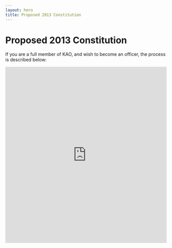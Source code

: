 ```yaml
---
layout: hero
title: Proposed 2013 Constitution
---
```

# Proposed 2013 Constitution

If you are a full member of KAO, and wish to become an officer, the process is described below:

<iframe src="https://docs.google.com/forms/d/1NLaFf3kjcVun-0ns5mEJwHmmNPRE_MN5m3a9gxfFxA4/viewform?embedded=true" width="100%" height="550" frameborder="0" marginheight="0" marginwidth="0">Loading...</iframe>
